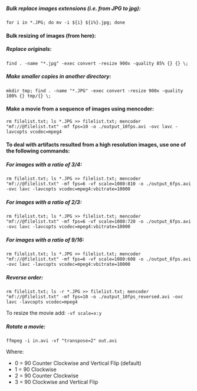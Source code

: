 ##### Bulk replace images extensions (i.e. from JPG to jpg):
```
for i in *.JPG; do mv -i ${i} ${i%}.jpg; done
```

#### Bulk resizing of images (from here):
##### Replace originals:
```
find . -name "*.jpg" -exec convert -resize 900x -quality 85% {} {} \;
```
##### Make smaller copies in another directory:
```
mkdir tmp; find . -name "*.JPG" -exec convert -resize 900x -quality 100% {} tmp/{} \;
```

#### Make a movie from a sequence of images using mencoder:
```
rm filelist.txt; ls *.JPG >> filelist.txt; mencoder "mf://@filelist.txt" -mf fps=10 -o ./output_10fps.avi -ovc lavc -lavcopts vcodec=mpeg4
```
#### To deal with artifacts resulted from a high resolution images, use one of the following commands:
##### For images with a ratio of 3/4:
```
rm filelist.txt; ls *.JPG >> filelist.txt; mencoder "mf://@filelist.txt" -mf fps=6 -vf scale=1080:810 -o ./output_6fps.avi -ovc lavc -lavcopts vcodec=mpeg4:vbitrate=10000
```

##### For images with a ratio of 2/3:
```
rm filelist.txt; ls *.JPG >> filelist.txt; mencoder "mf://@filelist.txt" -mf fps=6 -vf scale=1080:720 -o ./output_6fps.avi -ovc lavc -lavcopts vcodec=mpeg4:vbitrate=10000
```

##### For images with a ratio of 9/16:
```
rm filelist.txt; ls *.JPG >> filelist.txt; mencoder "mf://@filelist.txt" -mf fps=6 -vf scale=1080:608 -o ./output_6fps.avi -ovc lavc -lavcopts vcodec=mpeg4:vbitrate=10000
```

##### Reverse order:
```
rm filelist.txt; ls -r *.JPG >> filelist.txt; mencoder "mf://@filelist.txt" -mf fps=10 -o ./output_10fps_reversed.avi -ovc lavc -lavcopts vcodec=mpeg4
```

To resize the movie add: `-vf scale=x:y`

##### Rotate a movie:
```
ffmpeg -i in.avi -vf "transpose=2" out.avi
```
Where:
* 0 = 90 Counter Clockwise and Vertical Flip (default)
* 1 = 90 Clockwise
* 2 = 90 Counter Clockwise
* 3 = 90 Clockwise and Vertical Flip
